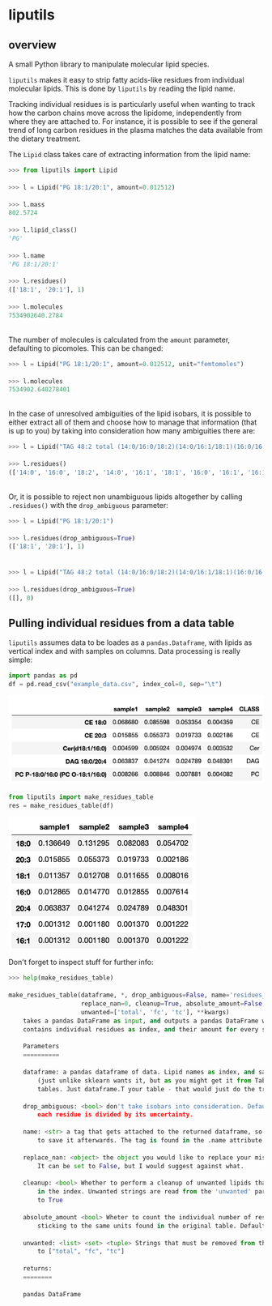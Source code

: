 # liputils

## overview
A small Python library to manipulate molecular lipid species.

```liputils``` makes it easy to strip fatty acids-like residues from individual molecular lipids. This is done by ```liputils``` by reading the lipid name.

Tracking individual residues is is particularly useful when wanting to track how the carbon chains move across the lipidome, independently from where they are attached to. For instance, it is possible to see if the general trend of long carbon residues in the plasma matches the data available from the dietary treatment.

The ```Lipid``` class takes care of extracting information from the lipid name:

```python
>>> from liputils import Lipid

>>> l = Lipid("PG 18:1/20:1", amount=0.012512)

>>> l.mass
802.5724

>>> l.lipid_class()
'PG'

>>> l.name
'PG 18:1/20:1'

>>> l.residues()
(['18:1', '20:1'], 1)

>>> l.molecules
7534902640.2784
```
\
The number of molecules is calculated from the ```amount``` parameter, defaulting to picomoles. This can be changed:

```python
>>> l = Lipid("PG 18:1/20:1", amount=0.012512, unit="femtomoles")

>>> l.molecules
7534902.640278401
```
\
In the case of unresolved ambiguities of the lipid isobars, it is possible to either extract all of them and choose how to manage that information (that is up to you) by taking into consideration how many ambiguities there are:

```python
>>> l = Lipid("TAG 48:2 total (14:0/16:0/18:2)(14:0/16:1/18:1)(16:0/16:1/16:1)")

>>> l.residues()                
(['14:0', '16:0', '18:2', '14:0', '16:1', '18:1', '16:0', '16:1', '16:1'], 3)
```
\
Or, it is possible to reject non unambiguous lipids altogether by calling ```.residues()``` with the ```drop_ambiguous``` parameter:

```python
>>> l = Lipid("PG 18:1/20:1")               

>>> l.residues(drop_ambiguous=True)             
(['18:1', '20:1'], 1)


>>> l = Lipid("TAG 48:2 total (14:0/16:0/18:2)(14:0/16:1/18:1)(16:0/16:1/16:1)")

>>> l.residues(drop_ambiguous=True)          
([], 0)
```

## Pulling individual residues from a data table

```liputils``` assumes data to be loades as a ```pandas.Dataframe```, with lipids as vertical index and with samples on columns. Data processing is really simple:

```python
import pandas as pd
df = pd.read_csv("example_data.csv", index_col=0, sep="\t")
```

![](https://github.com/Stemanz/liputils/raw/master/images/liputils_sample_table.png)

```python
from liputils import make_residues_table
res = make_residues_table(df)
```
![](https://github.com/Stemanz/liputils/raw/master/images/liputils_processed_sample_table.png)

Don't forget to inspect stuff for further info:

```python
>>> help(make_residues_table)

make_residues_table(dataframe, *, drop_ambiguous=False, name='residues_table',
                    replace_nan=0, cleanup=True, absolute_amount=False,
                    unwanted=['total', 'fc', 'tc'], **kwargs)
    takes a pandas DataFrame as input, and outputs a pandas DataFrame what
    contains individual residues as index, and their amount for every sample/column.
    
    Parameters
    ==========
    
    dataframe: a pandas dataframe of data. Lipid names as index, and samples as columns
        (just unlike sklearn wants it, but as you might get it from Tableau software
        tables. Just dataframe.T your table - that would just do the trick).
    
    drop_ambiguous: <bool> don't take isobars into consideration. Defaults to False. If True,
        each residue is divided by its uncertainty.
    
    name: <str> a tag that gets attached to the returned dataframe, so you can use it
        to save it afterwards. The tag is found in the .name attribute.
    
    replace_nan: <object> the object you would like to replace your missing values with.
        It can be set to False, but I would suggest against what.
    
    cleanup: <bool> Whether to perform a cleanup of unwanted lipids that can be present
        in the index. Unwanted strings are read from the 'unwanted' parameter. Defaults
        to True
    
    absolute_amount <bool> Wheter to count the individual number of residues, rather to
        sticking to the same units found in the original table. Defaults to False
    
    unwanted: <list> <set> <tuple> Strings that must be removed from the lipid index. Defaults
        to ["total", "fc", "tc"]
    
    returns:
    ========
    
    pandas DataFrame
```
